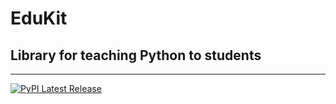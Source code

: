 # EduKit
## Library for teaching Python to students

-----------------

[![PyPI Latest Release](https://img.shields.io/pypi/v/EduKit)](https://pypi.org/project/EduKit/)
